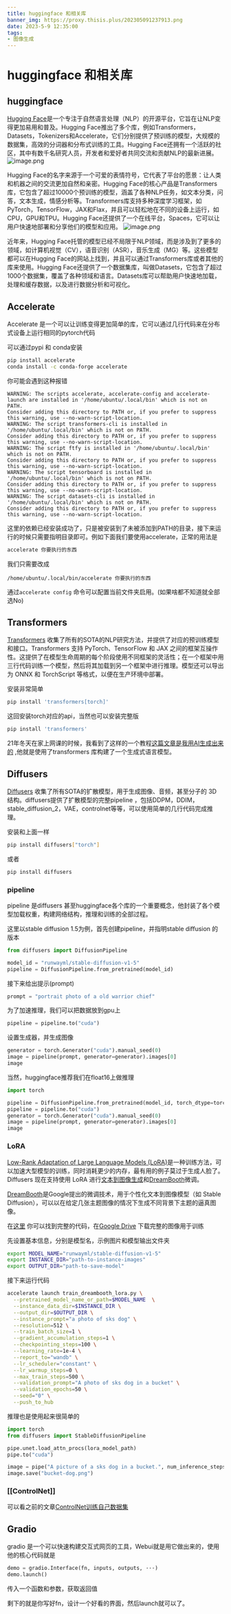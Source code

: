```yaml
---
title: huggingface 和相关库
banner_img: https://proxy.thisis.plus/202305091237913.png
date: 2023-5-9 12:35:00
tags:
- 图像生成
---
```

# huggingface 和相关库
## huggingface
[Hugging Face](https://huggingface.co/)是一个专注于自然语言处理（NLP）的开源平台，它旨在让NLP变得更加易用和普及。Hugging Face推出了多个库，例如Transformers，Datasets，Tokenizers和Accelerate，它们分别提供了预训练的模型，大规模的数据集，高效的分词器和分布式训练的工具。Hugging Face还拥有一个活跃的社区，其中有数千名研究人员，开发者和爱好者共同交流和贡献NLP的最新进展。
![image.png](https://proxy.thisis.plus/202305092233241.png)

Hugging Face的名字来源于一个可爱的表情符号，它代表了平台的愿景：让人类和机器之间的交流更加自然和亲密。Hugging Face的核心产品是Transformers库，它包含了超过10000个预训练的模型，涵盖了各种NLP任务，如文本分类，问答，文本生成，情感分析等。Transformers库支持多种深度学习框架，如PyTorch，TensorFlow，JAX和Flax，并且可以轻松地在不同的设备上运行，如CPU，GPU和TPU。Hugging Face还提供了一个在线平台，Spaces，它可以让用户快速地部署和分享他们的模型和应用。
![image.png](https://proxy.thisis.plus/202305092235498.png)

近年来，Hugging Face托管的模型已经不局限于NLP领域，而是涉及到了更多的领域，如计算机视觉（CV），语音识别（ASR），音乐生成（MG）等。这些模型都可以在Hugging Face的网站上找到，并且可以通过Transformers库或者其他的库来使用。Hugging Face还提供了一个数据集库，叫做Datasets，它包含了超过1000个数据集，覆盖了各种领域和语言。Datasets库可以帮助用户快速地加载，处理和缓存数据，以及进行数据分析和可视化。

## Accelerate
Accelerate 是一个可以让训练变得更加简单的库，它可以通过几行代码来在分布式设备上运行相同的pytorch代码

可以通过pypi 和 conda安装
```bash
pip install accelerate
conda install -c conda-forge accelerate
```

你可能会遇到这种报错
```
WARNING: The scripts accelerate, accelerate-config and accelerate-launch are installed in '/home/ubuntu/.local/bin' which is not on PATH.  
Consider adding this directory to PATH or, if you prefer to suppress this warning, use --no-warn-script-location.  
WARNING: The script transformers-cli is installed in '/home/ubuntu/.local/bin' which is not on PATH.  
Consider adding this directory to PATH or, if you prefer to suppress this warning, use --no-warn-script-location.  
WARNING: The script ftfy is installed in '/home/ubuntu/.local/bin' which is not on PATH.  
Consider adding this directory to PATH or, if you prefer to suppress this warning, use --no-warn-script-location.  
WARNING: The script tensorboard is installed in '/home/ubuntu/.local/bin' which is not on PATH.  
Consider adding this directory to PATH or, if you prefer to suppress this warning, use --no-warn-script-location.  
WARNING: The script datasets-cli is installed in '/home/ubuntu/.local/bin' which is not on PATH.  
Consider adding this directory to PATH or, if you prefer to suppress this warning, use --no-warn-script-location.
```

这里的依赖已经安装成功了，只是被安装到了未被添加到PATH的目录，接下来运行的时候只需要指明目录即可。例如下面我们要使用accelerate，正常的用法是
```bash
accelerate 你要执行的东西
```
我们只需要改成
```
/home/ubuntu/.local/bin/accelerate 你要执行的东西
```


通过`accelerate config` 命令可以配置当前文件夹启用。(如果啥都不知道就全部选No)

## Transformers 
[Transformers](https://huggingface.co/docs/transformers/index)  收集了所有的SOTA的NLP研究方法，并提供了对应的预训练模型和接口。Transformers 支持 PyTorch、TensorFlow 和 JAX 之间的框架互操作性。这提供了在模型生命周期的每个阶段使用不同框架的灵活性；在一个框架中用三行代码训练一个模型，然后将其加载到另一个框架中进行推理。模型还可以导出为 ONNX 和 TorchScript 等格式，以便在生产环境中部署。

安装非常简单
```bash
pip install 'transformers[torch]'
```
这回安装torch对应的api，当然也可以安装完整版
```bash
pip install 'transformers' 
```

21年冬天在家上网课的时候，我看到了这样的一个教程[这篇文章是我用AI生成出来的](https://zhuanlan.zhihu.com/p/421642560) ,他就是使用了transformers 库构建了一个生成式语言模型。

## Diffusers
[Diffusers](https://huggingface.co/docs/diffusers/index) 收集了所有SOTA的扩散模型，用于生成图像、音频，甚至分子的 3D 结构。diffusers提供了扩散模型的完整pipeline ，包括DDPM，DDIM，stable_diffusion_2，VAE，controlnet等等，可以使用简单的几行代码完成推理。

安装和上面一样
```bash
pip install diffusers["torch"]
```
或者
```bash
pip install diffusers 
```

### pipeline
pipeline 是diffusers 甚至huggingface各个库的一个重要概念，他封装了各个模型加载权重，构建网络结构，推理和训练的全部过程。

这里以stable diffusion 1.5为例，首先创建pipeline，并指明stable diffusion 的版本
```python
from diffusers import DiffusionPipeline

model_id = "runwayml/stable-diffusion-v1-5"
pipeline = DiffusionPipeline.from_pretrained(model_id)
```

接下来给出提示(prompt)
```python
prompt = "portrait photo of a old warrior chief"
```

为了加速推理，我们可以把数据放到gpu上
```python
pipeline = pipeline.to("cuda")
```

设置生成器，并生成图像
```python
generator = torch.Generator("cuda").manual_seed(0)
image = pipeline(prompt, generator=generator).images[0]
image
```

当然，huggingface推荐我们在float16上做推理 
```python
import torch

pipeline = DiffusionPipeline.from_pretrained(model_id, torch_dtype=torch.float16)
pipeline = pipeline.to("cuda")
generator = torch.Generator("cuda").manual_seed(0)
image = pipeline(prompt, generator=generator).images[0]
image
```

### LoRA
[Low-Rank Adaptation of Large Language Models (LoRA)](https://arxiv.org/abs/2106.09685)是一种训练方法，可以加速大型模型的训练，同时消耗更少的内存，最有用的例子莫过于生成人脸了。Diffusers 现在支持使用 LoRA 进行[文本到图像生成](https://github.com/huggingface/diffusers/tree/main/examples/text_to_image#training-with-lora)和[DreamBooth](https://github.com/huggingface/diffusers/tree/main/examples/dreambooth#training-with-low-rank-adaptation-of-large-language-models-lora)微调。

[DreamBooth](https://arxiv.org/abs/2208.12242)是Google提出的微调技术，用于个性化文本到图像模型（如 Stable Diffusion），可以以在给定几张主题图像的情况下生成不同背景下主题的逼真图像。

在[这里](https://github.com/huggingface/diffusers/blob/main/examples/text_to_image/train_text_to_image_lora.py) 你可以找到完整的代码，在[Google Drive](https://drive.google.com/drive/folders/1BO_dyz-p65qhBRRMRA4TbZ8qW4rB99JZ) 下载完整的图像用于训练

先设置基本信息，分别是模型名，示例图片和模型输出文件夹
```bash
export MODEL_NAME="runwayml/stable-diffusion-v1-5"
export INSTANCE_DIR="path-to-instance-images"
export OUTPUT_DIR="path-to-save-model"
```

接下来运行代码
```bash
accelerate launch train_dreambooth_lora.py \
  --pretrained_model_name_or_path=$MODEL_NAME  \
  --instance_data_dir=$INSTANCE_DIR \
  --output_dir=$OUTPUT_DIR \
  --instance_prompt="a photo of sks dog" \
  --resolution=512 \
  --train_batch_size=1 \
  --gradient_accumulation_steps=1 \
  --checkpointing_steps=100 \
  --learning_rate=1e-4 \
  --report_to="wandb" \
  --lr_scheduler="constant" \
  --lr_warmup_steps=0 \
  --max_train_steps=500 \
  --validation_prompt="A photo of sks dog in a bucket" \
  --validation_epochs=50 \
  --seed="0" \
  --push_to_hub
```

推理也是使用起来很简单的
```python
import torch
from diffusers import StableDiffusionPipeline

pipe.unet.load_attn_procs(lora_model_path)
pipe.to("cuda")

image = pipe("A picture of a sks dog in a bucket.", num_inference_steps=25, guidance_scale=7.5).images[0]
image.save("bucket-dog.png")
```

### [[ControlNet]] 
可以看之前的文章[ControlNet训练自己数据集](https://studyinglover.com/2023/04/27/ControlNet%E8%AE%AD%E7%BB%83%E8%87%AA%E5%B7%B1%E6%95%B0%E6%8D%AE%E9%9B%86/)

## Gradio
gradio 是一个可以快速构建交互式网页的工具，Webui就是用它做出来的，使用他的核心代码就是
```python
demo = gradio.Interface(fn, inputs, outputs, ···)
demo.launch()
```
传入一个函数和参数，获取返回值

剩下的就是你写好fn，设计一个好看的界面，然后launch就可以了。
